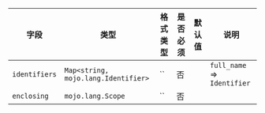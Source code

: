 | 字段 | 类型 | 格式类型 | 是否必须 | 默认值 | 说明 |
|---|---|---|---|---|---|
| `identifiers` | `Map<string, mojo.lang.Identifier>` | `` | 否 |  | `full_name` => `Identifier` |
| `enclosing` | `mojo.lang.Scope` | `` | 否 |  |
